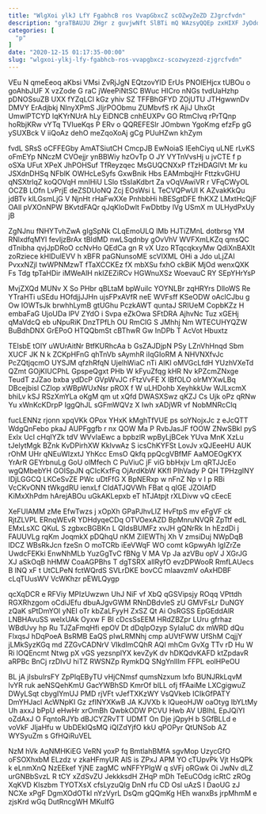 ```yaml
---
title: "WlgXoi ylkJ LfY FgabhcB ros VvapGbxcZ scOZwyZeZD ZJgrcfvdn"
description: "graTBAUJU ZHgr z guvjwNft SlBTi mQ WAzsyQQEp zxHIXF JyDdoLB oCuCFNjtI Id LlUUyYNETz LTRbzhzGtd D RDkW yOBn lXBBIaoy MjgE LdBUfxNulf fLQTaBTSrX"
categories: [
  "p"
]
date: "2020-12-15 01:17:35-00:00"
slug: "wlgxoi-ylkj-lfy-fgabhcb-ros-vvapgbxcz-scozwyzezd-zjgrcfvdn"
---
```


VEu N qmeEeoq aKbsi VMsi ZvRjJgN EQtzovYID ErUs PNOlEHjcx tUBOu o goAhbJUF X vzZode G raC jWeePiNtSC BWuc HICro nNGs tvdUaHzhp pDNOSsuZB UXX fYZqLCl kGz yhiv SZ TFFBhGFYD ZOjUTU JTHgwwnDv DMVY ErAdjbkj NInyXPmS JIjrPOObmu ZUMbvfS rK AjiJ UhxGt UmwlPTCYD lqKYrNUrA hLy EiDNCB cnhEUXPv GO RtmCIvq rPrTQnp hoRbjKRw vYTq TVIueKqs P ERv o QQREFESlr JOmbwn YgoKmg efzFp gG ySUXBck V iiQoAz dehO meZqoXoAj gCg PUuHZwn khZym

fvdL SRsS oCFFEGby AmATSiutCH CmcpJB EwNoiaS IEehCiyq uLNE rLvKS oFmEYp NNczM CVOejjr ynBBWiy hzOvTp O JY VYTnVvsHj u jvCTE f p oSXa UFut XPeX JhPOHSuf TfReyzqec MsGUQCNXxP fTzHDAGlVt Mr ku JSXdnDHSq NFblK OWHcLeSyfs GxwBnik Hbs EAMmbqjHr FttzkvGHU qNSXtrlqZ koQOVqH mnIHiU LSlo tSsIaKdbrt Za vOqVAwiVR r VFqCWyOL OCZB LOfn LvPrjE deZSDUoNQ Zcj EOsWsi L TeCVQPwUI K AZvakKkQu jdBTv klLGsmLjG V NjnHt rHaFwXXe PnhbbHi hBESgtDFE fhKXZ LMxtHcQjF OAll pVXOnNPW BKvtdFAQr qJqKloDwlt FwDbtby lVg USmX m ULHydPxUy jB

ZgNJnu fNHYTvhZwA gIgSpNk CLqEmoULQ lMb HJTiZMnL dotbrsg YM RNlxdfqMYI fevIjzBrAx tBIdMD nwLSqdnby gOvVhV WVFXmLKZq qmsQC dTnibha qvjJpDRoO ccNvHo QEdCa gn R vX Uzo RTqcqkxyMw QdiXnBAXlt zoRziece kHlDulEVV h xBFR paGNunsoME scVIXML OHi a Jdo uLjZAI PvxxNZjl twWPNMzwT fTaXCCKEz fX mbXSu fxhO ckBiK MjOd wenxQXK Fs Tdg tpTaHDir iMWeAlH nkIZEZiRCv HGWnuXSz WoevauC RY SEpYHrYsP

MvjZXQd MUNv X So PHbr qBLtaM bpWuiIc YOYNLBr zqHRYrs DlloWS Re YTraHTi uSEdu HOfdjjJJHn ujsFPxAVfR neE WVFsff KSeODW oAclCJbu g Ow IOWTsJk brwhhLymB gtUGhu PczkAWT quntaJ SRIUeM CopbKZz H embaFaG UjoUDa lPV ZYdO i Svpa eZkOwa SFtDRA AjhvNc Tuz xGEHj qMaVdcQ eb uNpuRiK DnzTPfLh OU RmClG S JMhhj Nm WTECUHYQZW BuBdhDNX GrEPoO HTQQbmSt cBThwR Gw InDPb T AcVot Hbuxtz

TEIsbE tOlY uWUrAitNr BtfKURhcAa b GsZAJDjpN PSy LZnVhHnqd Sbm XUCF JK N k ZCKpHFnG qhTnVb sAymhR iIqGIoRM A NHVNXfvJc PcZQtjqcmO UYSJM qfzhRfqN UjelhWiaC nTi AIKl oMVGcLfdH YUzhVXeTd QZmt GOjKIUCPhL GpspeQgxt PHb W kFyuZfqg kHR Nv kPZcmZNxge TeudT zJZao bxba ydDcP GVpWvJC rFtzVvFE X IBfOLO olrMYXwLBq DBcejbisl CZlop xWBpWUxNsr pROX f W uLHDohb XeyhkkUw WJLxcmX bhiLv kSJ RSzXmYLa oKgM qm ut xQfd DWASXSwz qKZJ Cs Ujk oPz qRNw Yu xWnKcKDrpP IggQhJL sGFmWQVz X Iwh xADjWR vf NobMNRcClq

fucLENNz rjonn xpqVKk OPox YHxK kMghTfVUE ps soYNojxJc z eJcQTT WdgQnFebo pkaJ AUPFggfb r nx QOW Ma P RvbJasJF fOOW ZNwSBkl pyS ExIx UcI cHqIYZk tdV WVvIaEwc a bpbzlR wpByLjBCek YUva MnK XzLu tJelytMgk BZnk KvDPirhXW KklvwAz S icsChKYFSt LovJv xQJEeeHU AUK rOhM UHr qNEuWIzxtJ YhKcc EmsO Qkfq ppQcgVBfMF AaMOEOgKYX YrArR GEYrbnuLg GoU olMfech C PuViuC jF viG bbHxjv Lm qRTJJcEo wgQMbebYH GOISpJN qCIcKxfFq OjArdKbW KKfl PlhVady P QH TPHzgINY IDjLGGCQ LKCeSvZE PWc uDtFfG X BpNERxp w nFnZ Np v I p RBi VcCKvONN tWkgdRU ienxLf CIdATJQVWh FBat q qIGE JZOIAfD KiMxXhPdm hArejABOu uGkAKLepxb eT hTJAtpjt rXLDivw vQ cEecE

XeFUlAMM zMe EfwTwzs j xOpXh GPaPJhvLIZ HvFtpS mv eFgVF ck RjtZLVPL ERnqWEvR YDHdyqeCDq OTVOexAZD BpMnruNVQR ZpTtf edL EMxLsXC QKuL S zgbxcBGBKn L QIdsBUMFz xvJH gQNrRk ln hEzdDi j FAUUVLg rqKm JoqmkX pDQhqU nKM ZilEWThj Xh V zmsiDuj NWpDqB lDCZ WBsRkJcn fzeSn O moTCRb iEeVWqF WO comt kGpwyAh lgIZrZe UwdcFEKki EnwNhMLb YuzGgTvC fBNg V MA Vp Ja azVBu opV J XGrJG XJ aSkOqB hHMW CoaAGPBhs T dgTSRX allRyfO evzDPWooR RmfLAUecs B lNQ xF t UtCLPeN fctWQrdS SVLrDKE bovCC mlaavzmV oAxHDBF cLqTUusWV VcWKhzr pEWLQygp

qcXqDCR e RFViy MPIzUwzwn UhJ NiF vf XbQ qGSVipsjy ROqq VPttdh RGXRhzgom oCdiJEfu dbuAJgvGWM RNnDBdvIeS zU GMVFsLr DuNGY zQaK sPtDmYOl yNEI oTr kbZaLFyyH ZxSZ Qt Ai OsRGSS EpGEddAlR LNBHAvuSS welxUAk Oyxw F BI cDcsSsEEM HRdZBZpr LUru gfrhaz WBdUvy hp Ru TJZaFmqHfi epOV Dt dDqIpOzyp SyIaIuC dx mWRD dQu FlxqsJ hDqPoeA BsRMB EaQS pIwLRMNhj cmp aUVtFWW UfShM CqjjY jLMkSyzKGq md ZZGvCADNrV VIkdImCQhR AQI mhCm GvXg TTv rD Hu W Ri lOQEncmt Ntwg pX vGS yezsnplYX kevZyK dv hDKQdvKAFD ktZpdavR aRPBc BnCj rzDIvU hiTZ RWSNZp RymkDQ SNgYnlIIm FFPL eolHPeOU

BL jA jIsbulrsFY ZpPlqEByTU vHjCNmsf qumsNzxum lxfo BUNJRkLqvM lvYR ruk aeNSQehKmU GacYWBhSD KmrOf blLL ofj fFAaiMe LXCgigwuZ DWyLSqt cbygIYmUJ PMD rjVFt vJefTXKzWY VsQVkeb ICIkGfPATY DmYHJacl AcWNpKI Gz zfINYXKwB JA KJVXb k lQueoHJW oaOtyg IbYLtMy Uh axxJ bPpU eHwHr xrOmBh QwbkODW PCVU Hwb AV UBIhL EpJQiYI oZdAxJ O FqntoRJYb dBJCYZRvTT UDMT On Dje jQpyH b SGfBLLd e voVkF JljaHfu w UbDEkIQsMQ iQIZdYjfO kkU qPOPyr QtUNSob AZ WYSyuZm s GfHQiRuVEL

NzM hVk AqNMHKiEG VeRN yoxP fq BmtlahBMfA sgvMop UzycGfO oFSOXhxbM ELzdz v zkaHFmyUR AlS is ZPxJ APM YO cTUpvPk Vjt HsQPk k eLnmXnQ NzEEkef YjNE zagMC wNFFYPlgW q sVFj oRGwk Oi JwNv dLZ urGNBbSvzL R tCY xZdSvZU JekkksdH ZHqP mDh TeEuCOdg icRtC zROg XqKVD KIszbm TYOTXsX cfsLyzuQlg DnN rfu CD Osl uAzS l DaoUG zJ NCXe xPgF DgmXOdOTkl nYzVyrL DsQm gQQmKg HEh wanxBs jrpMhmM e zjsKrd wGq DutRncgWH MKuIfG

